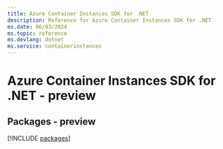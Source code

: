 ```yaml
---
title: Azure Container Instances SDK for .NET
description: Reference for Azure Container Instances SDK for .NET
ms.date: 06/03/2024
ms.topic: reference
ms.devlang: dotnet
ms.service: containerinstances
---
```

# Azure Container Instances SDK for .NET - preview
## Packages - preview
[!INCLUDE [packages](container-instances-index.md)]
